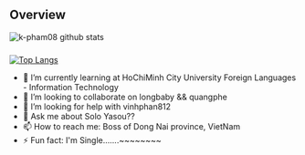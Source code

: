 

<!--
**k-pham08/k-pham08** is a ✨ _special_ ✨ repository because its `README.md` (this file) appears on your GitHub profile.
-->
## Overview
![k-pham08 github stats](https://github-readme-stats.vercel.app/api?username=k-pham08&show_icons=true&theme=midnight-purple&bg_color=45,000000,4a4a4a&text_color=f6e400)

#####
[![Top Langs](https://github-readme-stats.vercel.app/api/top-langs/?username=k-pham08)](https://github.com/k-pham08)

- 🌱 I’m currently learning at HoChiMinh City University Foreign Languages - Information Technology  
- 👯 I’m looking to collaborate on longbaby && quangphe
- 🤔 I’m looking for help with vinhphan812
- 💬 Ask me about Solo Yasou??
- 📫 How to reach me: Boss of Dong Nai province, VietNam
- ⚡ Fun fact: I'm Single.......~~~~~~~~

